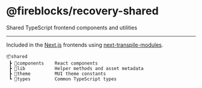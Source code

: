 # @fireblocks/recovery-shared

Shared TypeScript frontend components and utilities

---

Included in the [Next.js](https://nextjs.org/) frontends using [next-transpile-modules](https://www.npmjs.com/package/next-transpile-modules).

```
📦shared
 ┣ 📂components    React components
 ┣ 📂lib           Helper methods and asset metadata
 ┣ 📂theme         MUI theme constants
 ┗ 📂types         Common TypeScript types
```
